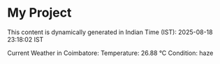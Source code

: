 # My Project

This content is dynamically generated in Indian Time (IST): 2025-08-18 23:18:02 IST


Current Weather in Coimbatore:
Temperature: 26.88 °C
Condition: haze
